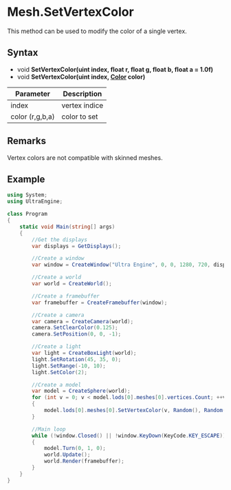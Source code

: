 # Mesh.SetVertexColor

This method can be used to modify the color of a single vertex.

## Syntax

- void **SetVertexColor(uint index, float r, float g, float b, float a = 1.0f)**
- void **SetVertexColor(uint index, [Color](Color.md) color)**

| Parameter | Description |
|---|---|
| index | vertex indice |
| color (r,g,b,a) | color to set |

## Remarks

Vertex colors are not compatible with skinned meshes.

## Example

```csharp
using System;
using UltraEngine;

class Program
{
    static void Main(string[] args)
    {
        //Get the displays
        var displays = GetDisplays();

        //Create a window
        var window = CreateWindow("Ultra Engine", 0, 0, 1280, 720, displays[0], WindowFlags.WINDOW_CENTER | WindowFlags.WINDOW_TITLEBAR);

        //Create a world
        var world = CreateWorld();

        //Create a framebuffer
        var framebuffer = CreateFramebuffer(window);

        //Create a camera
        var camera = CreateCamera(world);
        camera.SetClearColor(0.125);
        camera.SetPosition(0, 0, -1);

        //Create a light
        var light = CreateBoxLight(world);
        light.SetRotation(45, 35, 0);
        light.SetRange(-10, 10);
        light.SetColor(2);

        //Create a model
        var model = CreateSphere(world);
        for (int v = 0; v < model.lods[0].meshes[0].vertices.Count; ++v)
        {
            model.lods[0].meshes[0].SetVertexColor(v, Random(), Random(), Random());
        }

        //Main loop
        while (!window.Closed() || !window.KeyDown(KeyCode.KEY_ESCAPE))
        {
            model.Turn(0, 1, 0);
            world.Update();
            world.Render(framebuffer);
        }
    }
}
```